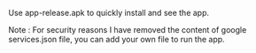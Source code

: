 Use app-release.apk to quickly install and see the app.

Note : For security reasons I have removed the content of google services.json file, you can add your own file to run the app.